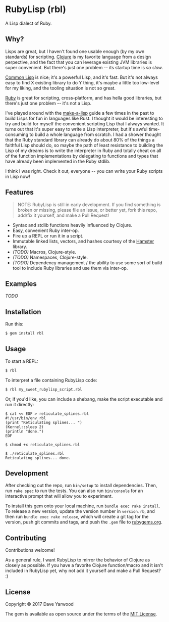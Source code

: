 # RubyLisp (rbl)

A Lisp dialect of Ruby.

## Why?

Lisps are great, but I haven't found one usable enough (by my own standards) for scripting. [Clojure][clojure] is my favorite language from a design perpective, and the fact that you can leverage existing JVM libraries is super convenient. But there's just one problem -- its startup time is _so slow_.

[Common Lisp][commonlisp] is nice; it's a powerful Lisp, and it's fast. But it's not always
easy to find X existing library to do Y thing, it's maybe a little too
low-level for my liking, and the tooling situation is not so great.

[Ruby][ruby] is great for scripting, cross-platform, and has hella good libraries, but there's just one problem -- it's not a Lisp.

I've played around with the [make-a-lisp][mal] guide a few times in the past to
build Lisps for fun in languages like Rust. I thought it would be interesting to
try and build for myself the convenient scripting Lisp that I always wanted. It turns out that it's super easy to write a Lisp interpreter, but it's awful time-consuming to build a whole language from scratch. I had a shower thought that the Ruby standard library can already do about 80% of the things a faithful Lisp should do, so maybe the path of least resistance to building the Lisp of my dreams is to write the interpreter in Ruby and totally cheat on all of the function implementations by delegating to functions and types that have already been implemented in the Ruby stdlib.

I think I was right. Check it out, everyone -- you can write your Ruby scripts in Lisp now!

## Features

> NOTE: RubyLisp is still in early development. If you find something is broken
> or missing, please file an issue, or better yet, fork this repo, add/fix it
> yourself, and make a Pull Request!

* Syntax and stdlib functions heavily influenced by Clojure.
* Easy, convenient Ruby inter-op.
* Fire up a REPL or run it in a script.
* Immutable linked lists, vectors, and hashes courtesy of the [Hamster][hamster]
  library.
* _(TODO)_ Macros, Clojure-style.
* _(TODO)_ Namespaces, Clojure-style.
* _(TODO)_ Dependency management / the ability to use some sort of build tool to
  include Ruby libraries and use them via inter-op.

## Examples

_TODO_

## Installation

Run this:

```bash
$ gem install rbl
```

## Usage

To start a REPL:

```bash
$ rbl
```

To interpret a file containing RubyLisp code:

```bash
$ rbl my_sweet_rubylisp_script.rbl
```

Or, if you'd like, you can include a shebang, make the script executable and run it directly:

```
$ cat << EOF > reticulate_splines.rbl
#!/usr/bin/env rbl
(print "Reticulating splines... ")
(Kernel::sleep 2)
(println "done.")
EOF

$ chmod +x reticulate_splines.rbl

$ ./reticulate_splines.rbl
Reticulating splines... done.
```

## Development

After checking out the repo, run `bin/setup` to install dependencies. Then, run `rake spec` to run the tests. You can also run `bin/console` for an interactive prompt that will allow you to experiment.

To install this gem onto your local machine, run `bundle exec rake install`. To release a new version, update the version number in `version.rb`, and then run `bundle exec rake release`, which will create a git tag for the version, push git commits and tags, and push the `.gem` file to [rubygems.org](https://rubygems.org).

## Contributing

Contributions welcome!

As a general rule, I want RubyLisp to mirror the behavior of Clojure as closely
as possible. If you have a favorite Clojure function/macro and it isn't included
in RubyLisp yet, why not add it yourself and make a Pull Request? :)

## License

Copyright © 2017 Dave Yarwood

The gem is available as open source under the terms of the [MIT License](http://opensource.org/licenses/MIT).

[clojure]: https://clojure.org
[commonlisp]: https://en.wikipedia.org/wiki/Common_Lisp
[ruby]: http://ruby-lang.org
[mal]: https://github.com/kanaka/mal
[hamster]: https://github.com/hamstergem/hamster

